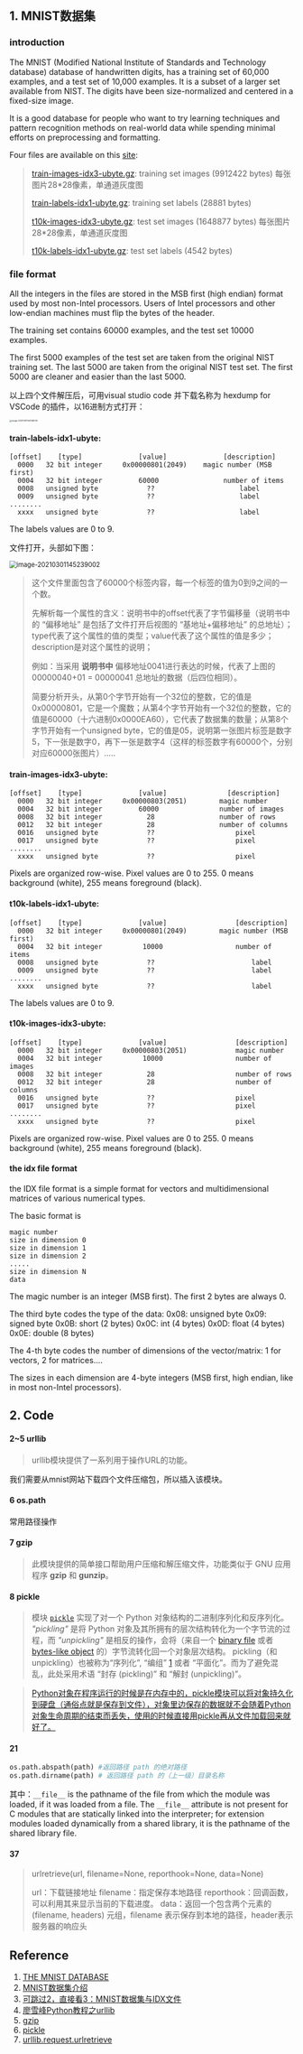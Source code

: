 ## 1. MNIST数据集

### introduction

The MNIST (Modified National Institute of Standards and Technology database) database of handwritten digits, has a training set of 60,000 examples, and a test set of 10,000 examples. It is a subset of a larger set available from NIST. The digits have been size-normalized and centered in a fixed-size image.

It is a good database for people who want to try learning techniques and pattern recognition methods on real-world data while spending minimal efforts on preprocessing and formatting.

Four files are available on this [site](http://yann.lecun.com/exdb/mnist/):

> [train-images-idx3-ubyte.gz](http://yann.lecun.com/exdb/mnist/train-images-idx3-ubyte.gz): training set images (9912422 bytes) 每张图片28*28像素，单通道灰度图
>
> [train-labels-idx1-ubyte.gz](http://yann.lecun.com/exdb/mnist/train-labels-idx1-ubyte.gz): training set labels (28881 bytes)
>
> [t10k-images-idx3-ubyte.gz](http://yann.lecun.com/exdb/mnist/t10k-images-idx3-ubyte.gz):  test set images (1648877 bytes) 每张图片28*28像素，单通道灰度图
>
> [t10k-labels-idx1-ubyte.gz](http://yann.lecun.com/exdb/mnist/t10k-labels-idx1-ubyte.gz):  test set labels (4542 bytes)

### file format

All the integers in the files are stored in the MSB first (high endian) format used by most non-Intel processors. Users of Intel processors and other low-endian machines must flip the bytes of the header.

The training set contains 60000 examples, and the test set 10000 examples.

The first 5000 examples of the test set are taken from the original NIST training set. The last 5000 are taken from the original NIST test set. The first 5000 are cleaner and easier than the last 5000.

以上四个文件解压后，可用visual studio code 并下载名称为 hexdump for VSCode 的插件，以16进制方式打开：

<img src="https://silencht.oss-cn-beijing.aliyuncs.com/img/image-20210301144148039.png" alt="image-20210301144148039" style="zoom: 25%;" />

####  train-labels-idx1-ubyte:

```
[offset] 	[type]     			[value]     		 [description]
  0000   32 bit integer 	0x00000801(2049) 	magic number (MSB first)
  0004   32 bit integer 		60000     			 number of items
  0008   unsigned byte  		  ??       				 label
  0009   unsigned byte  		  ??        			 label
........
  xxxx   unsigned byte  		  ??               	     label
```

The labels values are 0 to 9.

文件打开，头部如下图：

<img src="https://silencht.oss-cn-beijing.aliyuncs.com/img/image-20210301145239002.png" alt="image-20210301145239002" style="zoom: 80%;" />

> 这个文件里面包含了60000个标签内容，每一个标签的值为0到9之间的一个数。
>
> 先解析每一个属性的含义：说明书中的offset代表了字节偏移量（说明书中的 “偏移地址” 是包括了文件打开后视图的 “基地址+偏移地址” 的总地址）；type代表了这个属性的值的类型；value代表了这个属性的值是多少；description是对这个属性的说明；
>
> 例如：当采用 **说明书中** 偏移地址0041进行表达的时候，代表了上图的 00000040+01 = 00000041 总地址的数据（后四位相同）。
>
> 简要分析开头，从第0个字节开始有一个32位的整数，它的值是0x00000801，它是一个魔数；从第4个字节开始有一个32位的整数，它的值是60000（十六进制0x0000EA60），它代表了数据集的数量；从第8个字节开始有一个unsigned byte，它的值是05，说明第一张图片标签是数字5，下一张是数字0，再下一张是数字4（这样的标签数字有60000个，分别对应60000张图片）.....

#### train-images-idx3-ubyte:

```
[offset] 	[type]     			[value]     		  [description]
  0000   32 bit integer 	0x00000803(2051) 		magic number
  0004   32 bit integer 		60000      			number of images
  0008   32 bit integer 		  28        		number of rows
  0012   32 bit integer 		  28        		number of columns
  0016   unsigned byte  		  ??        			pixel
  0017   unsigned byte  		  ??        			pixel
........
  xxxx   unsigned byte  		  ??        			pixel
```

Pixels are organized row-wise. Pixel values are 0 to 255. 0 means background (white), 255 means foreground (black).

#### t10k-labels-idx1-ubyte:

```
[offset] 	[type]     			[value]     			[description]
  0000   32 bit integer 	0x00000801(2049) 		magic number (MSB first)
  0004   32 bit integer 		 10000      			number of items
  0008   unsigned byte  		  ??        				label
  0009   unsigned byte  		  ??        				label
........
  xxxx   unsigned byte  		  ??        				label
```

The labels values are 0 to 9.

#### t10k-images-idx3-ubyte:

```
[offset] 	[type]     			[value]     			[description]
  0000   32 bit integer 	0x00000803(2051) 			magic number
  0004   32 bit integer 		 10000      			number of images
  0008   32 bit integer 		  28        			number of rows
  0012   32 bit integer 		  28        			number of columns
  0016   unsigned byte  		  ??        			pixel
  0017   unsigned byte  		  ??        			pixel
........
  xxxx   unsigned byte  		  ??        			pixel
```

Pixels are organized row-wise. Pixel values are 0 to 255. 0 means background (white), 255 means foreground (black).

#### the idx file format

the IDX file format is a simple format for vectors and multidimensional matrices of various numerical types.

The basic format is

```
magic number
size in dimension 0
size in dimension 1
size in dimension 2
.....
size in dimension N
data
```

The magic number is an integer (MSB first). The first 2 bytes are always 0.

The third byte codes the type of the data:
0x08: unsigned byte
0x09: signed byte
0x0B: short (2 bytes)
0x0C: int (4 bytes)
0x0D: float (4 bytes)
0x0E: double (8 bytes)

The 4-th byte codes the number of dimensions of the vector/matrix: 1 for vectors, 2 for matrices....

The sizes in each dimension are 4-byte integers (MSB first, high endian, like in most non-Intel processors).

## 2. Code

#### 2~5 urllib

> urllib模块提供了一系列用于操作URL的功能。

我们需要从mnist网站下载四个文件压缩包，所以插入该模块。

#### 6 os.path

常用路径操作

#### 7 gzip

> 此模块提供的简单接口帮助用户压缩和解压缩文件，功能类似于 GNU 应用程序 **gzip** 和 **gunzip**。

#### 8 pickle

> 模块 [`pickle`](https://docs.python.org/zh-cn/3/library/pickle.html#module-pickle) 实现了对一个 Python 对象结构的二进制序列化和反序列化。 *"pickling"* 是将 Python 对象及其所拥有的层次结构转化为一个字节流的过程，而 *"unpickling"* 是相反的操作，会将（来自一个 [binary file](https://docs.python.org/zh-cn/3/glossary.html#term-binary-file) 或者 [bytes-like object](https://docs.python.org/zh-cn/3/glossary.html#term-bytes-like-object) 的）字节流转化回一个对象层次结构。 pickling（和 unpickling）也被称为“序列化”, “编组” [1](https://docs.python.org/zh-cn/3/library/pickle.html#id7) 或者 “平面化”。而为了避免混乱，此处采用术语 “封存 (pickling)” 和 “解封 (unpickling)”。



> [Python对象在程序运行的时候是在内存中的，pickle模块可以将对象持久化到硬盘（通俗点就是保存到文件），对象里边保存的数据就不会随着Python对象生命周期的结束而丢失，使用的时候直接用pickle再从文件加载回来就好了。](https://www.zhihu.com/question/35549347/answer/1247745235)

#### 21

```python
os.path.abspath(path) #返回路径 path 的绝对路径
os.path.dirname(path) # 返回路径 path 的（上一级）目录名称
```

其中：`__file__` is the pathname of the file from which the module was loaded, if it was loaded from a file. The `__file__` attribute is not present for C modules that are statically linked into the interpreter; for extension modules loaded dynamically from a shared library, it is the pathname of the shared library file.

#### 37

> urlretrieve(url, filename=None, reporthook=None, data=None)
>
> url：下载链接地址
> filename：指定保存本地路径
> reporthook：回调函数，可以利用其来显示当前的下载进度。
> data：返回一个包含两个元素的(filename, headers) 元组，filename 表示保存到本地的路径，header表示服务器的响应头

## Reference

1. [THE MNIST DATABASE](http://yann.lecun.com/exdb/mnist/)
2. [MNIST数据集介绍](https://www.jianshu.com/p/050750a1bb5e)
3. [可跳过2，直接看3：MNIST数据集与IDX文件](https://blog.csdn.net/weixin_38118997/article/details/103670901)
4. [廖雪峰Python教程之urllib](https://www.liaoxuefeng.com/wiki/1016959663602400/1019223241745024)
5. [gzip](https://docs.python.org/zh-cn/3/library/gzip.html)
6. [pickle](https://docs.python.org/zh-cn/3/library/pickle.html)
7. [urllib.request.urlretrieve](https://blog.csdn.net/zzc15806/article/details/79636417)

